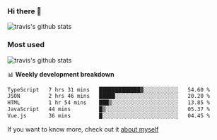 ### Hi there 👋

<!--
**HondryTravis/HondryTravis** is a ✨ _special_ ✨ repository because its `README.md` (this file) appears on your GitHub profile.

Here are some ideas to get you started:

- 🔭 I’m currently working on ...
- 🌱 I’m currently learning ...
- 👯 I’m looking to collaborate on ...
- 🤔 I’m looking for help with ...
- 💬 Ask me about ...
- 📫 How to reach me: ...
- 😄 Pronouns: ...
- ⚡ Fun fact: ...
-->

![travis's github stats](https://github-readme-stats.vercel.app/api?username=HondryTravis&hide=stars)
### Most used
![travis's github stats](https://github-readme-stats.anuraghazra1.vercel.app/api/top-langs/?username=HondryTravis&layout=compact&hide_title=true)

📊 **Weekly development breakdown**

<!--START_SECTION:waka-->

```txt
TypeScript   7 hrs 31 mins   █████████████▓░░░░░░░░░░░   54.60 %
JSON         2 hrs 46 mins   █████░░░░░░░░░░░░░░░░░░░░   20.20 %
HTML         1 hr 54 mins    ███▒░░░░░░░░░░░░░░░░░░░░░   13.85 %
JavaScript   44 mins         █▒░░░░░░░░░░░░░░░░░░░░░░░   05.37 %
Vue.js       36 mins         █░░░░░░░░░░░░░░░░░░░░░░░░   04.45 %
```

<!--END_SECTION:waka-->

If you want to know more, check out it [about myself](https://hondrytravis.github.io/)
